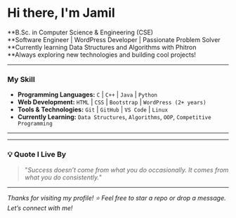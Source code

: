 <h1 align="left">Hi there, I'm Jamil </h1>

<p align="left">
  **B.Sc. in Computer Science & Engineering (CSE) <br>
  **Software Engineer | WordPress Developer | Passionate Problem Solver <br>
  **Currently learning Data Structures and Algorithms with Phitron <br>
  **Always exploring new technologies and building cool projects!
</p>

---

### My Skill

- **Programming Languages:** `C` | `C++` | `Java` | `Python`
- **Web Development:** `HTML` | `CSS` | `Bootstrap` | `WordPress (2+ years)`
- **Tools & Technologies:** `Git` | `GitHub` | `VS Code` | `Linux`
- **Currently Learning:** `Data Structures`, `Algorithms`, `OOP`, `Competitive Programming`

---



---

### 💡 Quote I Live By

> "_Success doesn’t come from what you do occasionally. It comes from what you do consistently._"

---

_Thanks for visiting my profile! ⭐ Feel free to star a repo or drop a message. Let’s connect with me!_
